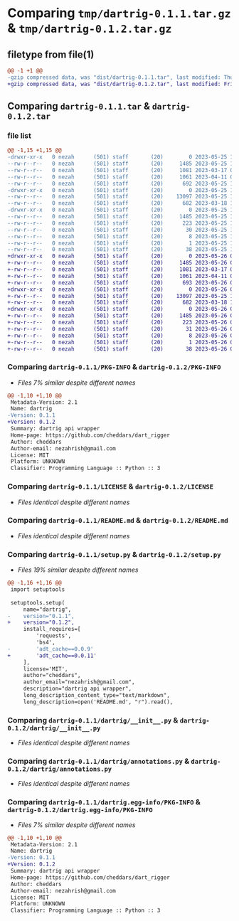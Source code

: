 # Comparing `tmp/dartrig-0.1.1.tar.gz` & `tmp/dartrig-0.1.2.tar.gz`

## filetype from file(1)

```diff
@@ -1 +1 @@
-gzip compressed data, was "dist/dartrig-0.1.1.tar", last modified: Thu May 25 14:48:04 2023, max compression
+gzip compressed data, was "dist/dartrig-0.1.2.tar", last modified: Fri May 26 04:34:11 2023, max compression
```

## Comparing `dartrig-0.1.1.tar` & `dartrig-0.1.2.tar`

### file list

```diff
@@ -1,15 +1,15 @@
-drwxr-xr-x   0 nezah      (501) staff       (20)        0 2023-05-25 14:48:04.000000 dartrig-0.1.1/
--rw-r--r--   0 nezah      (501) staff       (20)     1485 2023-05-25 14:48:04.000000 dartrig-0.1.1/PKG-INFO
--rw-r--r--   0 nezah      (501) staff       (20)     1081 2023-03-17 05:39:07.000000 dartrig-0.1.1/LICENSE
--rw-r--r--   0 nezah      (501) staff       (20)     1061 2023-04-11 08:24:52.000000 dartrig-0.1.1/README.md
--rw-r--r--   0 nezah      (501) staff       (20)      692 2023-05-25 14:48:00.000000 dartrig-0.1.1/setup.py
-drwxr-xr-x   0 nezah      (501) staff       (20)        0 2023-05-25 14:48:04.000000 dartrig-0.1.1/dartrig/
--rw-r--r--   0 nezah      (501) staff       (20)    13097 2023-05-25 14:35:10.000000 dartrig-0.1.1/dartrig/__init__.py
--rw-r--r--   0 nezah      (501) staff       (20)      682 2023-03-18 12:39:55.000000 dartrig-0.1.1/dartrig/annotations.py
-drwxr-xr-x   0 nezah      (501) staff       (20)        0 2023-05-25 14:48:04.000000 dartrig-0.1.1/dartrig.egg-info/
--rw-r--r--   0 nezah      (501) staff       (20)     1485 2023-05-25 14:48:04.000000 dartrig-0.1.1/dartrig.egg-info/PKG-INFO
--rw-r--r--   0 nezah      (501) staff       (20)      223 2023-05-25 14:48:04.000000 dartrig-0.1.1/dartrig.egg-info/SOURCES.txt
--rw-r--r--   0 nezah      (501) staff       (20)       30 2023-05-25 14:48:04.000000 dartrig-0.1.1/dartrig.egg-info/requires.txt
--rw-r--r--   0 nezah      (501) staff       (20)        8 2023-05-25 14:48:04.000000 dartrig-0.1.1/dartrig.egg-info/top_level.txt
--rw-r--r--   0 nezah      (501) staff       (20)        1 2023-05-25 14:48:04.000000 dartrig-0.1.1/dartrig.egg-info/dependency_links.txt
--rw-r--r--   0 nezah      (501) staff       (20)       38 2023-05-25 14:48:04.000000 dartrig-0.1.1/setup.cfg
+drwxr-xr-x   0 nezah      (501) staff       (20)        0 2023-05-26 04:34:11.000000 dartrig-0.1.2/
+-rw-r--r--   0 nezah      (501) staff       (20)     1485 2023-05-26 04:34:11.000000 dartrig-0.1.2/PKG-INFO
+-rw-r--r--   0 nezah      (501) staff       (20)     1081 2023-03-17 05:39:07.000000 dartrig-0.1.2/LICENSE
+-rw-r--r--   0 nezah      (501) staff       (20)     1061 2023-04-11 08:24:52.000000 dartrig-0.1.2/README.md
+-rw-r--r--   0 nezah      (501) staff       (20)      693 2023-05-26 04:34:10.000000 dartrig-0.1.2/setup.py
+drwxr-xr-x   0 nezah      (501) staff       (20)        0 2023-05-26 04:34:11.000000 dartrig-0.1.2/dartrig/
+-rw-r--r--   0 nezah      (501) staff       (20)    13097 2023-05-25 14:35:10.000000 dartrig-0.1.2/dartrig/__init__.py
+-rw-r--r--   0 nezah      (501) staff       (20)      682 2023-03-18 12:39:55.000000 dartrig-0.1.2/dartrig/annotations.py
+drwxr-xr-x   0 nezah      (501) staff       (20)        0 2023-05-26 04:34:11.000000 dartrig-0.1.2/dartrig.egg-info/
+-rw-r--r--   0 nezah      (501) staff       (20)     1485 2023-05-26 04:34:11.000000 dartrig-0.1.2/dartrig.egg-info/PKG-INFO
+-rw-r--r--   0 nezah      (501) staff       (20)      223 2023-05-26 04:34:11.000000 dartrig-0.1.2/dartrig.egg-info/SOURCES.txt
+-rw-r--r--   0 nezah      (501) staff       (20)       31 2023-05-26 04:34:11.000000 dartrig-0.1.2/dartrig.egg-info/requires.txt
+-rw-r--r--   0 nezah      (501) staff       (20)        8 2023-05-26 04:34:11.000000 dartrig-0.1.2/dartrig.egg-info/top_level.txt
+-rw-r--r--   0 nezah      (501) staff       (20)        1 2023-05-26 04:34:11.000000 dartrig-0.1.2/dartrig.egg-info/dependency_links.txt
+-rw-r--r--   0 nezah      (501) staff       (20)       38 2023-05-26 04:34:11.000000 dartrig-0.1.2/setup.cfg
```

### Comparing `dartrig-0.1.1/PKG-INFO` & `dartrig-0.1.2/PKG-INFO`

 * *Files 7% similar despite different names*

```diff
@@ -1,10 +1,10 @@
 Metadata-Version: 2.1
 Name: dartrig
-Version: 0.1.1
+Version: 0.1.2
 Summary: dartrig api wrapper
 Home-page: https://github.com/cheddars/dart_rigger
 Author: cheddars
 Author-email: nezahrish@gmail.com
 License: MIT
 Platform: UNKNOWN
 Classifier: Programming Language :: Python :: 3
```

### Comparing `dartrig-0.1.1/LICENSE` & `dartrig-0.1.2/LICENSE`

 * *Files identical despite different names*

### Comparing `dartrig-0.1.1/README.md` & `dartrig-0.1.2/README.md`

 * *Files identical despite different names*

### Comparing `dartrig-0.1.1/setup.py` & `dartrig-0.1.2/setup.py`

 * *Files 19% similar despite different names*

```diff
@@ -1,16 +1,16 @@
 import setuptools
 
 setuptools.setup(
     name="dartrig",
-    version="0.1.1",
+    version="0.1.2",
     install_requires=[
         'requests',
         'bs4',
-        'adt_cache==0.0.9'
+        'adt_cache==0.0.11'
     ],
     license='MIT',
     author="cheddars",
     author_email="nezahrish@gmail.com",
     description="dartrig api wrapper",
     long_description_content_type="text/markdown",
     long_description=open('README.md', "r").read(),
```

### Comparing `dartrig-0.1.1/dartrig/__init__.py` & `dartrig-0.1.2/dartrig/__init__.py`

 * *Files identical despite different names*

### Comparing `dartrig-0.1.1/dartrig/annotations.py` & `dartrig-0.1.2/dartrig/annotations.py`

 * *Files identical despite different names*

### Comparing `dartrig-0.1.1/dartrig.egg-info/PKG-INFO` & `dartrig-0.1.2/dartrig.egg-info/PKG-INFO`

 * *Files 7% similar despite different names*

```diff
@@ -1,10 +1,10 @@
 Metadata-Version: 2.1
 Name: dartrig
-Version: 0.1.1
+Version: 0.1.2
 Summary: dartrig api wrapper
 Home-page: https://github.com/cheddars/dart_rigger
 Author: cheddars
 Author-email: nezahrish@gmail.com
 License: MIT
 Platform: UNKNOWN
 Classifier: Programming Language :: Python :: 3
```

